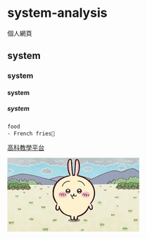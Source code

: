 # system-analysis
個人網頁
## system
### system
#### system
##### system

```
food
- French fries🍟

```
[高科教學平台](https://elearning.nkust.edu.tw/moocs/#/home)

![](images.jpg "ha")
